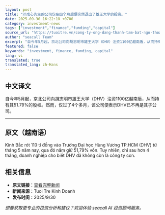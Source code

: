 ```yaml
---
layout: post
title: "邓成心先生的公司仅在四个月后便突然退出了雄王大学的投资。"
date: 2025-09-30 16:22:18 +0700
category: investment-news
tags: ["investment","finance","funding","capital"]
source_url: "https://tuoitre.vn/cong-ty-ong-dang-thanh-tam-bat-ngo-thoai-von-khoi-dai-hoc-hung-vuong-chi-sau-4-thang-2025093019531809.htm"
author: "seacall Team"
excerpt: "自今年5月起，京北公司向胡志明市雄王大学（DHV）注资1100亿越南盾，从而持有其51.79%的股权。然而，仅过了4个多月，该公司便表示DHV已不再是其子公司。..."
featured: false
keywords: "investment, finance, funding, capital"
lang: vi
translated: true
translated_lang: zh-Hans
---
```


## 中文译文

自今年5月起，京北公司向胡志明市雄王大学（DHV）注资1100亿越南盾，从而持有其51.79%的股权。然而，仅过了4个多月，该公司便表示DHV已不再是其子公司。

---

## 原文（越南语）

Kinh Bắc rót 110 tỉ đồng vào Trường Đại học Hùng Vương TP.HCM (DHV) từ tháng 5 năm nay, qua đó nắm giữ 51,79% vốn. Tuy nhiên, chỉ sau hơn 4 tháng, doanh nghiệp cho biết DHV đã không còn là công ty con.

## 相关信息

- **原文链接**：[查看完整新闻](https://tuoitre.vn/cong-ty-ong-dang-thanh-tam-bat-ngo-thoai-von-khoi-dai-hoc-hung-vuong-chi-sau-4-thang-2025093019531809.htm)
- **新闻来源**：Tuoi Tre Kinh Doanh
- **发布时间**：2025/9/30

*想要获取更专业的投资分析和建议？欢迎体验 seacall AI 投资顾问服务。*